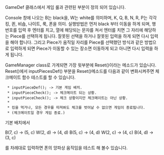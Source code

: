 GameDef 클래스에서 게임 룰과 관련된 부분이 정의 되어 있습니다.

Console 창에 나오는 B는 black을, W는 white를 의미하며,
K, Q, B, N, R, P는 각각 킹, 퀸, 비숍, 나이트, 룩, 폰을 의미.
실행방법은 먼저 black 부터 이동을 하게 되며, 행번호를 입력 후 엔터를 치고, 
열에 해당되는 문자를 쳐서 엔터를 치면 그 자리에 해당하는 Piece를 선택하게 됩니다.
잘못된 선택을 하거나 잘못된 입력을 하게 되면 다시 입력을 해야 합니다.
그리고 Piece가 움직일 자리를 Piece를 선택했던 방식과 같은 방법으로 
입력하게 되면 Piece가 이동할 수 있는 장소면 이동하게 되고 아니면 다시 입력을 하게 됩니다.

GameManager class로 가게되면 가장 윗부분에 Reset()이라는 메소드가 있습니다.
Reset()에서 inputPiecesDef() 부분을
Reset()메소드를 다음과 같이 변화시켜주면
체크메이트 함수 테스트를 할 수 있습니다.

	 * inputPieceDef(); -> 기본 게임 배치.
	 * inputPieceCheck(); -> 체크메이트 되는 상황.
	 * inputPieceCheck(); -> 체크 상황이지만 체크메이트는 아닌 상황.
	 * 
	 * 킹을 먹거나, 모든 경우를 따져봐도 체크를 벗어날 수 없으면 게임이 종료됩니다.
	 * (체크메이트일 경우 게임 종료.)
	 
	 
기본 배치에서 

B(7, c) -> (5, c)
W(2, d) -> (4, d)
B(5, c) -> (4, d)
W(2, c) -> (4, c)
B(4, d) -> (3, c)

를 차례대로 입력하면 폰의 앙파상 움직임을 테스트 해 볼수 있습니다.

